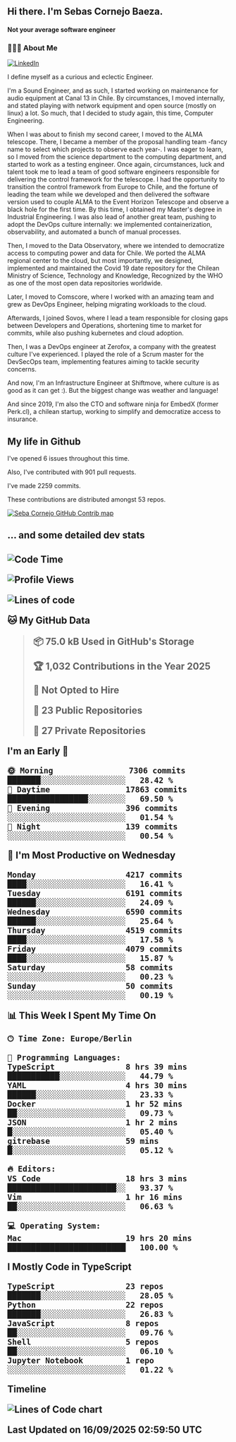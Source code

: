 <h2> Hi there.  I'm Sebas Cornejo Baeza.</h2>
<h4> Not your average software engineer</h4>
<h3> 👨🏻‍💻 About Me </h3>
<a href="http://linkedin.com/in/sebastian-cornejo-baeza/"><img alt="LinkedIn" src="https://img.shields.io/badge/Sebas%20Cornejo%20-informational?style=appveyor&logo=linkedin"></a>


I define myself as a curious and eclectic Engineer.

I'm a Sound Engineer, and as such, I started working on maintenance for audio equipment at Canal 13 in Chile.
By circumstances, I moved internally, and stated playing with network equipment and open source (mostly on linux) 
a lot. So much, that I decided to study again, this time, Computer Engineering.

When I was about to finish my second career, I moved to the ALMA telescope. There, I became a member of the proposal handling team
-fancy name to select which projects to observe each year-. 
I was eager to learn, so I moved from the science department to the computing department, and started to work as 
a testing engineer. Once again, circumstances, luck and talent took me to lead a team of good software engineers 
responsible for delivering the control framework for the telescope. I had the opportunity to transition the control framework from
Europe to Chile, and the fortune of leading the team while we developed and then delivered the software
version used to couple ALMA to the Event Horizon Telescope and observe a black hole for the first time.
By this time, I obtained my Master's degree in Industrial Engineering.
I was also lead of another great team, pushing to adopt the DevOps culture internally: we implemented containerization, observability, and automated a bunch of manual processes.

Then, I moved to the Data Observatory, where we intended to democratize access to computing power
and data for Chile. We ported the ALMA regional center to the cloud, but most importantly, we designed, implemented
and maintained the Covid 19 date repository for the Chilean Ministry of Science, Technology and Knowledge, Recognized by the WHO as one of the most open
data repositories worldwide.

Later, I moved to Comscore, where I worked with an amazing team and grew as DevOps Engineer, helping migrating workloads to the cloud.

Afterwards, I joined Sovos, where I lead a team responsible for closing gaps between Developers and Operations, shortening time to market for commits, while
also pushing kubernetes and cloud adoption.

Then, I was a DevOps engineer at Zerofox, a company with the greatest culture I've experienced. I played the role of a Scrum master for the DevSecOps team,
implementing features aiming to tackle security concerns.

And now, I'm an Infrastructure Engineer at Shiftmove, where culture is as good as it can get :). But the biggest change was weather and language!
 
And since 2019, I'm also the CTO and software ninja for EmbedX (former Perk.cl), a chilean startup, working to simplify and democratize access to insurance.

<h2> My life in Github </h2>

I've opened 6 issues throughout this time.

Also, I've contributed with 901 pull requests.

I've made 2259 commits.

These contributions are distributed amongst 53 repos.

<a href="https://github.com/scornejob/scornejob">
  <picture>
    <source media="(prefers-color-scheme: dark)" srcset="https://raw.githubusercontent.com/scornejob/scornejob/master/profile-3d-contrib/profile-night-green.svg">
    <img alt="Seba Cornejo GitHub Contrib map" src="https://raw.githubusercontent.com/scornejob/scornejob/master/profile-3d-contrib/profile-gitblock.svg">
  </picture>
</a>

<h2>... and some detailed dev stats<h2>

<!--START_SECTION:waka-->
![Code Time](http://img.shields.io/badge/Code%20Time-1%2C333%20hrs%2034%20mins-blue)

![Profile Views](http://img.shields.io/badge/Profile%20Views-0-blue)

![Lines of code](https://img.shields.io/badge/From%20Hello%20World%20I%27ve%20Written-11.9%20million%20lines%20of%20code-blue)

**🐱 My GitHub Data** 

> 📦 75.0 kB Used in GitHub's Storage 
 > 
> 🏆 1,032 Contributions in the Year 2025
 > 
> 🚫 Not Opted to Hire
 > 
> 📜 23 Public Repositories 
 > 
> 🔑 27 Private Repositories 
 > 
**I'm an Early 🐤** 

```text
🌞 Morning                7306 commits        ███████░░░░░░░░░░░░░░░░░░   28.42 % 
🌆 Daytime                17863 commits       █████████████████░░░░░░░░   69.50 % 
🌃 Evening                396 commits         ░░░░░░░░░░░░░░░░░░░░░░░░░   01.54 % 
🌙 Night                  139 commits         ░░░░░░░░░░░░░░░░░░░░░░░░░   00.54 % 
```
📅 **I'm Most Productive on Wednesday** 

```text
Monday                   4217 commits        ████░░░░░░░░░░░░░░░░░░░░░   16.41 % 
Tuesday                  6191 commits        ██████░░░░░░░░░░░░░░░░░░░   24.09 % 
Wednesday                6590 commits        ██████░░░░░░░░░░░░░░░░░░░   25.64 % 
Thursday                 4519 commits        ████░░░░░░░░░░░░░░░░░░░░░   17.58 % 
Friday                   4079 commits        ████░░░░░░░░░░░░░░░░░░░░░   15.87 % 
Saturday                 58 commits          ░░░░░░░░░░░░░░░░░░░░░░░░░   00.23 % 
Sunday                   50 commits          ░░░░░░░░░░░░░░░░░░░░░░░░░   00.19 % 
```


📊 **This Week I Spent My Time On** 

```text
🕑︎ Time Zone: Europe/Berlin

💬 Programming Languages: 
TypeScript               8 hrs 39 mins       ███████████░░░░░░░░░░░░░░   44.79 % 
YAML                     4 hrs 30 mins       ██████░░░░░░░░░░░░░░░░░░░   23.33 % 
Docker                   1 hr 52 mins        ██░░░░░░░░░░░░░░░░░░░░░░░   09.73 % 
JSON                     1 hr 2 mins         █░░░░░░░░░░░░░░░░░░░░░░░░   05.40 % 
gitrebase                59 mins             █░░░░░░░░░░░░░░░░░░░░░░░░   05.12 % 

🔥 Editors: 
VS Code                  18 hrs 3 mins       ███████████████████████░░   93.37 % 
Vim                      1 hr 16 mins        ██░░░░░░░░░░░░░░░░░░░░░░░   06.63 % 

💻 Operating System: 
Mac                      19 hrs 20 mins      █████████████████████████   100.00 % 
```

**I Mostly Code in TypeScript** 

```text
TypeScript               23 repos            ███████░░░░░░░░░░░░░░░░░░   28.05 % 
Python                   22 repos            ███████░░░░░░░░░░░░░░░░░░   26.83 % 
JavaScript               8 repos             ██░░░░░░░░░░░░░░░░░░░░░░░   09.76 % 
Shell                    5 repos             ██░░░░░░░░░░░░░░░░░░░░░░░   06.10 % 
Jupyter Notebook         1 repo              ░░░░░░░░░░░░░░░░░░░░░░░░░   01.22 % 
```



**Timeline**

![Lines of Code chart](https://raw.githubusercontent.com/scornejob/scornejob/master/assets/bar_graph.png)


 Last Updated on 16/09/2025 02:59:50 UTC
<!--END_SECTION:waka-->
